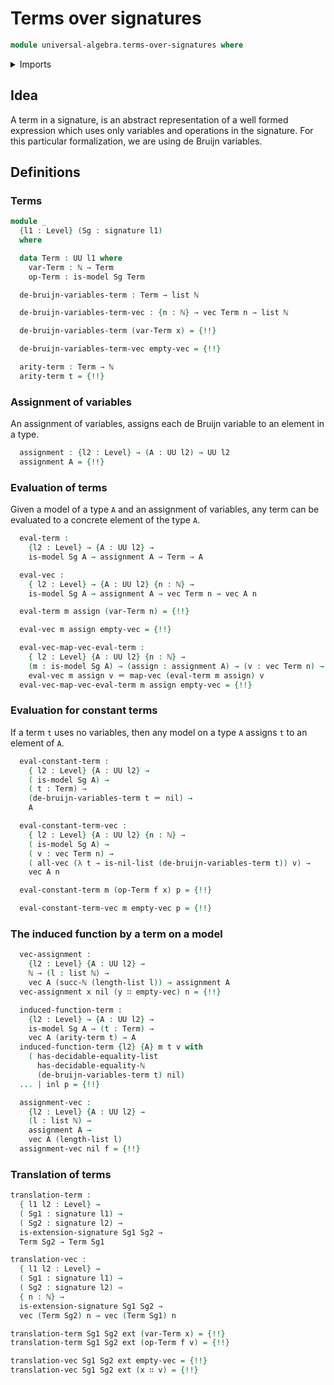 # Terms over signatures

```agda
module universal-algebra.terms-over-signatures where
```

<details><summary>Imports</summary>

```agda
open import elementary-number-theory.equality-natural-numbers
open import elementary-number-theory.natural-numbers

open import foundation.action-on-identifications-functions
open import foundation.coproduct-types
open import foundation.dependent-pair-types
open import foundation.identity-types
open import foundation.transport-along-identifications
open import foundation.unit-type
open import foundation.universe-levels

open import linear-algebra.functoriality-vectors
open import linear-algebra.vectors

open import lists.lists
open import lists.lists-discrete-types

open import universal-algebra.models-of-signatures
open import universal-algebra.signatures
```

</details>

## Idea

A term in a signature, is an abstract representation of a well formed expression
which uses only variables and operations in the signature. For this particular
formalization, we are using de Bruijn variables.

## Definitions

### Terms

```agda
module _
  {l1 : Level} (Sg : signature l1)
  where

  data Term : UU l1 where
    var-Term : ℕ → Term
    op-Term : is-model Sg Term

  de-bruijn-variables-term : Term → list ℕ

  de-bruijn-variables-term-vec : {n : ℕ} → vec Term n → list ℕ

  de-bruijn-variables-term (var-Term x) = {!!}

  de-bruijn-variables-term-vec empty-vec = {!!}

  arity-term : Term → ℕ
  arity-term t = {!!}
```

### Assignment of variables

An assignment of variables, assigns each de Bruijn variable to an element in a
type.

```agda
  assignment : {l2 : Level} → (A : UU l2) → UU l2
  assignment A = {!!}
```

### Evaluation of terms

Given a model of a type `A` and an assignment of variables, any term can be
evaluated to a concrete element of the type `A`.

```agda
  eval-term :
    {l2 : Level} → {A : UU l2} →
    is-model Sg A → assignment A → Term → A

  eval-vec :
    { l2 : Level} → {A : UU l2} {n : ℕ} →
    is-model Sg A → assignment A → vec Term n → vec A n

  eval-term m assign (var-Term n) = {!!}

  eval-vec m assign empty-vec = {!!}

  eval-vec-map-vec-eval-term :
    { l2 : Level} {A : UU l2} {n : ℕ} →
    (m : is-model Sg A) → (assign : assignment A) → (v : vec Term n) →
    eval-vec m assign v ＝ map-vec (eval-term m assign) v
  eval-vec-map-vec-eval-term m assign empty-vec = {!!}
```

### Evaluation for constant terms

If a term `t` uses no variables, then any model on a type `A` assigns `t` to an
element of `A`.

```agda
  eval-constant-term :
    { l2 : Level} {A : UU l2} →
    ( is-model Sg A) →
    ( t : Term) →
    (de-bruijn-variables-term t ＝ nil) →
    A

  eval-constant-term-vec :
    { l2 : Level} {A : UU l2} {n : ℕ} →
    ( is-model Sg A) →
    ( v : vec Term n) →
    ( all-vec (λ t → is-nil-list (de-bruijn-variables-term t)) v) →
    vec A n

  eval-constant-term m (op-Term f x) p = {!!}

  eval-constant-term-vec m empty-vec p = {!!}
```

### The induced function by a term on a model

```agda
  vec-assignment :
    {l2 : Level} {A : UU l2} →
    ℕ → (l : list ℕ) →
    vec A (succ-ℕ (length-list l)) → assignment A
  vec-assignment x nil (y ∷ empty-vec) n = {!!}

  induced-function-term :
    {l2 : Level} → {A : UU l2} →
    is-model Sg A → (t : Term) →
    vec A (arity-term t) → A
  induced-function-term {l2} {A} m t v with
    ( has-decidable-equality-list
      has-decidable-equality-ℕ
      (de-bruijn-variables-term t) nil)
  ... | inl p = {!!}

  assignment-vec :
    {l2 : Level} {A : UU l2} →
    (l : list ℕ) →
    assignment A →
    vec A (length-list l)
  assignment-vec nil f = {!!}
```

### Translation of terms

```agda
translation-term :
  { l1 l2 : Level} →
  ( Sg1 : signature l1) →
  ( Sg2 : signature l2) →
  is-extension-signature Sg1 Sg2 →
  Term Sg2 → Term Sg1

translation-vec :
  { l1 l2 : Level} →
  ( Sg1 : signature l1) →
  ( Sg2 : signature l2) →
  { n : ℕ} →
  is-extension-signature Sg1 Sg2 →
  vec (Term Sg2) n → vec (Term Sg1) n

translation-term Sg1 Sg2 ext (var-Term x) = {!!}
translation-term Sg1 Sg2 ext (op-Term f v) = {!!}

translation-vec Sg1 Sg2 ext empty-vec = {!!}
translation-vec Sg1 Sg2 ext (x ∷ v) = {!!}
```
